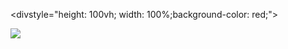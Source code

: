 


<divstyle="height: 100vh; width: 100%;background-color: red;">
  
  

<img src="https://media.giphy.com/media/PmN6BuVy5VIUzA8zJ0/giphy.gif" />
  
  
  
 </div>
